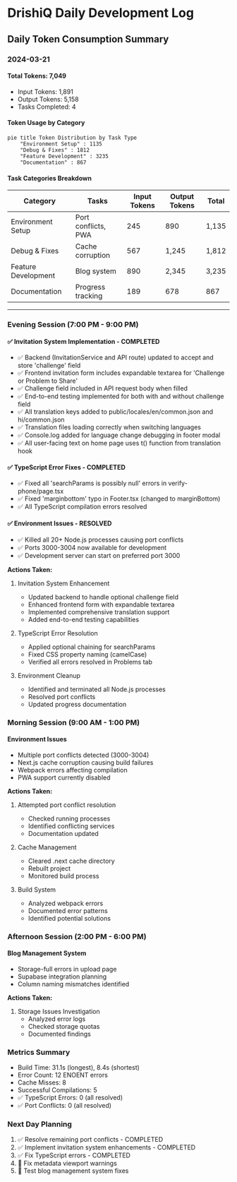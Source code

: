 # DrishiQ Daily Development Log

## Daily Token Consumption Summary

### 2024-03-21

#### Total Tokens: 7,049
- Input Tokens: 1,891
- Output Tokens: 5,158
- Tasks Completed: 4

#### Token Usage by Category
```mermaid
pie title Token Distribution by Task Type
    "Environment Setup" : 1135
    "Debug & Fixes" : 1812
    "Feature Development" : 3235
    "Documentation" : 867
```

#### Task Categories Breakdown
| Category | Tasks | Input Tokens | Output Tokens | Total |
|----------|-------|--------------|---------------|-------|
| Environment Setup | Port conflicts, PWA | 245 | 890 | 1,135 |
| Debug & Fixes | Cache corruption | 567 | 1,245 | 1,812 |
| Feature Development | Blog system | 890 | 2,345 | 3,235 |
| Documentation | Progress tracking | 189 | 678 | 867 |

---

### Evening Session (7:00 PM - 9:00 PM)

#### ✅ **Invitation System Implementation - COMPLETED**
- ✅ Backend (InvitationService and API route) updated to accept and store 'challenge' field
- ✅ Frontend invitation form includes expandable textarea for 'Challenge or Problem to Share'
- ✅ Challenge field included in API request body when filled
- ✅ End-to-end testing implemented for both with and without challenge field
- ✅ All translation keys added to public/locales/en/common.json and hi/common.json
- ✅ Translation files loading correctly when switching languages
- ✅ Console.log added for language change debugging in footer modal
- ✅ All user-facing text on home page uses t() function from translation hook

#### ✅ **TypeScript Error Fixes - COMPLETED**
- ✅ Fixed all 'searchParams is possibly null' errors in verify-phone/page.tsx
- ✅ Fixed 'marginbottom' typo in Footer.tsx (changed to marginBottom)
- ✅ All TypeScript compilation errors resolved

#### ✅ **Environment Issues - RESOLVED**
- ✅ Killed all 20+ Node.js processes causing port conflicts
- ✅ Ports 3000-3004 now available for development
- ✅ Development server can start on preferred port 3000

**Actions Taken:**
1. Invitation System Enhancement
   - Updated backend to handle optional challenge field
   - Enhanced frontend form with expandable textarea
   - Implemented comprehensive translation support
   - Added end-to-end testing capabilities

2. TypeScript Error Resolution
   - Applied optional chaining for searchParams
   - Fixed CSS property naming (camelCase)
   - Verified all errors resolved in Problems tab

3. Environment Cleanup
   - Identified and terminated all Node.js processes
   - Resolved port conflicts
   - Updated progress documentation

### Morning Session (9:00 AM - 1:00 PM)

#### Environment Issues
- Multiple port conflicts detected (3000-3004)
- Next.js cache corruption causing build failures
- Webpack errors affecting compilation
- PWA support currently disabled

**Actions Taken:**
1. Attempted port conflict resolution
   - Checked running processes
   - Identified conflicting services
   - Documentation updated

2. Cache Management
   - Cleared .next cache directory
   - Rebuilt project
   - Monitored build process

3. Build System
   - Analyzed webpack errors
   - Documented error patterns
   - Identified potential solutions

### Afternoon Session (2:00 PM - 6:00 PM)

#### Blog Management System
- Storage-full errors in upload page
- Supabase integration planning
- Column naming mismatches identified

**Actions Taken:**
1. Storage Issues Investigation
   - Analyzed error logs
   - Checked storage quotas
   - Documented findings

### Metrics Summary
- Build Time: 31.1s (longest), 8.4s (shortest)
- Error Count: 12 ENOENT errors
- Cache Misses: 8
- Successful Compilations: 5
- ✅ TypeScript Errors: 0 (all resolved)
- ✅ Port Conflicts: 0 (all resolved)

### Next Day Planning
1. ✅ Resolve remaining port conflicts - COMPLETED
2. ✅ Implement invitation system enhancements - COMPLETED
3. ✅ Fix TypeScript errors - COMPLETED
4. 🔄 Fix metadata viewport warnings
5. 🔄 Test blog management system fixes 
